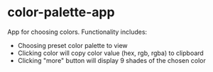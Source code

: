 # color-palette-app
App for choosing colors.
Functionality includes:
  - Choosing preset color palette to view
  - Clicking color will copy color value (hex, rgb, rgba) to clipboard
  - Clicking "more" button will display 9 shades of the chosen color
